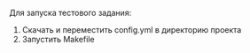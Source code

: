 Для запуска тестового задания:
  1. Скачать и переместить config.yml в директорию проекта
  2. Запустить Makefile
